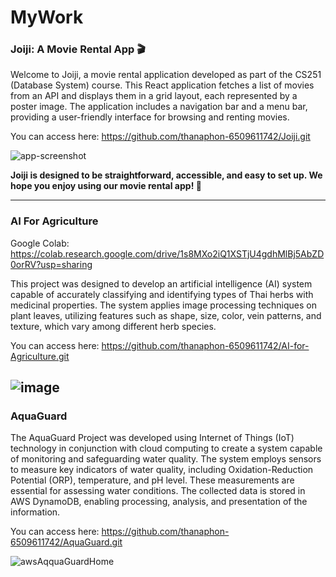 # MyWork
### Joiji: A Movie Rental App 🎬

Welcome to Joiji, a movie rental application developed as part of the CS251 (Database System) course. This React application fetches a list of movies from an API and displays them in a grid layout, each represented by a poster image. The application includes a navigation bar and a menu bar, providing a user-friendly interface for browsing and renting movies.

You can access here: https://github.com/thanaphon-6509611742/Joiji.git

![app-screenshot](https://github.com/user-attachments/assets/71d4d56c-d64b-47b5-93ba-1769853470f3)

**Joiji is designed to be straightforward, accessible, and easy to set up. We hope you enjoy using our movie rental app! 🎥**

------
### AI For Agriculture

Google Colab: https://colab.research.google.com/drive/1s8MXo2iQ1XSTjU4gdhMlBj5AbZD0orRV?usp=sharing

This project was designed to develop an artificial intelligence (AI) system capable of accurately classifying and identifying types of Thai herbs with medicinal properties. The system applies image processing techniques on plant leaves, utilizing features such as shape, size, color, vein patterns, and texture, which vary among different herb species.

You can access here: https://github.com/thanaphon-6509611742/AI-for-Agriculture.git

![image](https://github.com/user-attachments/assets/90634c59-f5ab-40d3-abe0-a6f6593ce945)
-----
### AquaGuard

The AquaGuard Project was developed using Internet of Things (IoT) technology in conjunction with cloud computing to create a system capable of monitoring and safeguarding water quality. The system employs sensors to measure key indicators of water quality, including Oxidation-Reduction Potential (ORP), temperature, and pH level. These measurements are essential for assessing water conditions. The collected data is stored in AWS DynamoDB, enabling processing, analysis, and presentation of the information.

You can access here: https://github.com/thanaphon-6509611742/AquaGuard.git

![awsAqquaGuardHome](https://github.com/user-attachments/assets/15043ce5-28df-4839-9f92-15343e9d5efd)
